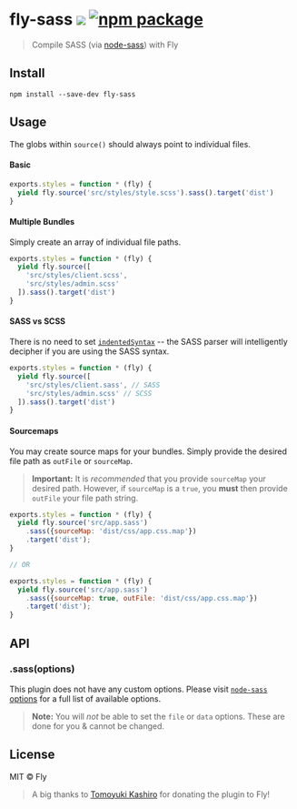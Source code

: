 # fly-sass [![][travis-badge]][travis-link] [![npm package][npm-ver-link]][npm-pkg-link]

> Compile SASS (via [node-sass](https://github.com/sass/node-sass)) with Fly

## Install

```
npm install --save-dev fly-sass
```

## Usage

The globs within `source()` should always point to individual files. 

#### Basic

```js
exports.styles = function * (fly) {
  yield fly.source('src/styles/style.scss').sass().target('dist')
}
```

#### Multiple Bundles

Simply create an array of individual file paths.

```js
exports.styles = function * (fly) {
  yield fly.source([
    'src/styles/client.scss',
    'src/styles/admin.scss'
  ]).sass().target('dist')
}
```

#### SASS vs SCSS

There is no need to set [`indentedSyntax`](https://github.com/sass/node-sass#indentedsyntax) -- the SASS parser will intelligently decipher if you are using the SASS syntax.

```js
exports.styles = function * (fly) {
  yield fly.source([
    'src/styles/client.sass', // SASS
    'src/styles/admin.scss' // SCSS
  ]).sass().target('dist')
}
```

#### Sourcemaps

You may create source maps for your bundles. Simply provide the desired file path as `outFile` or `sourceMap`.

> **Important:** It is _recommended_ that you provide `sourceMap` your desired path. However, if `sourceMap` is a `true`, you **must** then provide `outFile` your file path string.

```js
exports.styles = function * (fly) {
  yield fly.source('src/app.sass')
    .sass({sourceMap: 'dist/css/app.css.map'})
    .target('dist');
}

// OR

exports.styles = function * (fly) {
  yield fly.source('src/app.sass')
    .sass({sourceMap: true, outFile: 'dist/css/app.css.map'})
    .target('dist');
}
```

## API

### .sass(options)

This plugin does not have any custom options. Please visit [`node-sass` options](https://github.com/sass/node-sass#options) for a full list of available options.

> **Note:** You will _not_ be able to set the `file` or `data` options. These are done for you & cannot be changed.

## License

MIT © Fly

> A big thanks to [Tomoyuki Kashiro](http://tomoyukikashiro.me) for donating the plugin to Fly!

[npm-pkg-link]: https://www.npmjs.org/package/fly-sass
[npm-ver-link]: https://img.shields.io/npm/v/fly-sass.svg?style=flat-square
[travis-link]:  https://travis-ci.org/flyjs/fly-sass
[travis-badge]: http://img.shields.io/travis/flyjs/fly-sass.svg?style=flat-square
